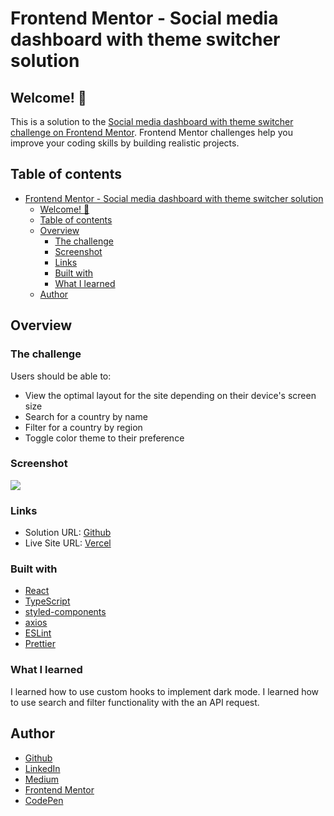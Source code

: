 # Frontend Mentor - Social media dashboard with theme switcher solution

## Welcome! 👋

This is a solution to the [Social media dashboard with theme switcher challenge on Frontend Mentor](https://www.frontendmentor.io/challenges/rest-countries-api-with-color-theme-switcher-5cacc469fec04111f7b848ca/hub/rest-countries-api-with-color-theme-switcher-8aJ4s18aj). Frontend Mentor challenges help you improve your coding skills by building realistic projects.

## Table of contents

- [Frontend Mentor - Social media dashboard with theme switcher solution](#frontend-mentor---social-media-dashboard-with-theme-switcher-solution)
  - [Welcome! 👋](#welcome-)
  - [Table of contents](#table-of-contents)
  - [Overview](#overview)
    - [The challenge](#the-challenge)
    - [Screenshot](#screenshot)
    - [Links](#links)
    - [Built with](#built-with)
    - [What I learned](#what-i-learned)
  - [Author](#author)

## Overview

### The challenge

Users should be able to:

- View the optimal layout for the site depending on their device's screen size
- Search for a country by name
- Filter for a country by region
- Toggle color theme to their preference

### Screenshot

![](./src/images/screenshot.gif)

### Links

- Solution URL: [Github](https://github.com/aycanogut/fem-rest-countries-flag-api)
- Live Site URL: [Vercel](https://fem-rest-countries-flag-api.vercel.app/)

### Built with

- [React](https://reactjs.org/)
- [TypeScript](https://www.typescriptlang.org/)
- [styled-components](https://styled-components.com/)
- [axios](https://axios-http.com/)
- [ESLint](https://eslint.org/)
- [Prettier](https://prettier.io/)

### What I learned

I learned how to use custom hooks to implement dark mode.
I learned how to use search and filter functionality with the an API request.

## Author

- [Github](https://github.com/aycanogut)
- [LinkedIn](https://www.linkedin.com/in/aycanogut/)
- [Medium](https://medium.com/@aycanogut)
- [Frontend Mentor](https://www.frontendmentor.io/profile/bleedeleventh)
- [CodePen](https://codepen.io/aycanogutt)
